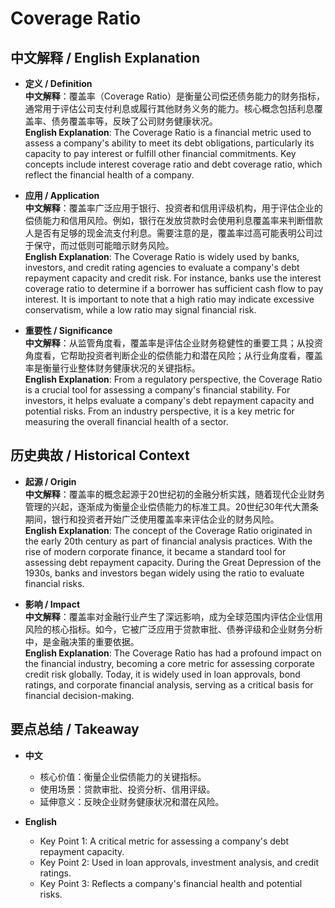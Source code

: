 # Coverage Ratio

## 中文解释 / English Explanation

* **定义 / Definition**  
  **中文解释**：覆盖率（Coverage Ratio）是衡量公司偿还债务能力的财务指标，通常用于评估公司支付利息或履行其他财务义务的能力。核心概念包括利息覆盖率、债务覆盖率等，反映了公司财务健康状况。  
  **English Explanation**: The Coverage Ratio is a financial metric used to assess a company's ability to meet its debt obligations, particularly its capacity to pay interest or fulfill other financial commitments. Key concepts include interest coverage ratio and debt coverage ratio, which reflect the financial health of a company.

* **应用 / Application**  
  **中文解释**：覆盖率广泛应用于银行、投资者和信用评级机构，用于评估企业的偿债能力和信用风险。例如，银行在发放贷款时会使用利息覆盖率来判断借款人是否有足够的现金流支付利息。需要注意的是，覆盖率过高可能表明公司过于保守，而过低则可能暗示财务风险。  
  **English Explanation**: The Coverage Ratio is widely used by banks, investors, and credit rating agencies to evaluate a company's debt repayment capacity and credit risk. For instance, banks use the interest coverage ratio to determine if a borrower has sufficient cash flow to pay interest. It is important to note that a high ratio may indicate excessive conservatism, while a low ratio may signal financial risk.

* **重要性 / Significance**  
  **中文解释**：从监管角度看，覆盖率是评估企业财务稳健性的重要工具；从投资角度看，它帮助投资者判断企业的偿债能力和潜在风险；从行业角度看，覆盖率是衡量行业整体财务健康状况的关键指标。  
  **English Explanation**: From a regulatory perspective, the Coverage Ratio is a crucial tool for assessing a company's financial stability. For investors, it helps evaluate a company's debt repayment capacity and potential risks. From an industry perspective, it is a key metric for measuring the overall financial health of a sector.

## 历史典故 / Historical Context

* **起源 / Origin**  
  **中文解释**：覆盖率的概念起源于20世纪初的金融分析实践，随着现代企业财务管理的兴起，逐渐成为衡量企业偿债能力的标准工具。20世纪30年代大萧条期间，银行和投资者开始广泛使用覆盖率来评估企业的财务风险。  
  **English Explanation**: The concept of the Coverage Ratio originated in the early 20th century as part of financial analysis practices. With the rise of modern corporate finance, it became a standard tool for assessing debt repayment capacity. During the Great Depression of the 1930s, banks and investors began widely using the ratio to evaluate financial risks.

* **影响 / Impact**  
  **中文解释**：覆盖率对金融行业产生了深远影响，成为全球范围内评估企业信用风险的核心指标。如今，它被广泛应用于贷款审批、债券评级和企业财务分析中，是金融决策的重要依据。  
  **English Explanation**: The Coverage Ratio has had a profound impact on the financial industry, becoming a core metric for assessing corporate credit risk globally. Today, it is widely used in loan approvals, bond ratings, and corporate financial analysis, serving as a critical basis for financial decision-making.

## 要点总结 / Takeaway

* **中文**  
  - 核心价值：衡量企业偿债能力的关键指标。  
  - 使用场景：贷款审批、投资分析、信用评级。  
  - 延伸意义：反映企业财务健康状况和潜在风险。  

* **English**  
  - Key Point 1: A critical metric for assessing a company's debt repayment capacity.  
  - Key Point 2: Used in loan approvals, investment analysis, and credit ratings.  
  - Key Point 3: Reflects a company's financial health and potential risks.